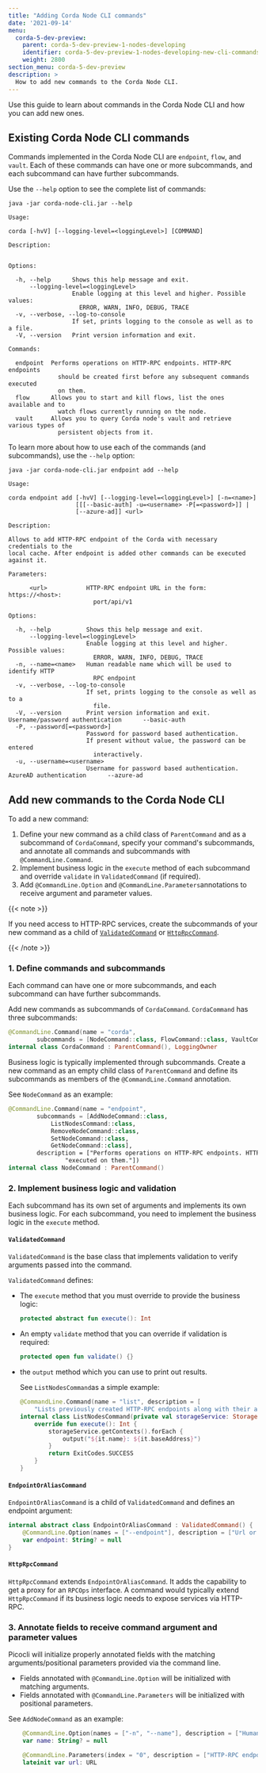 ```yaml
---
title: "Adding Corda Node CLI commands"
date: '2021-09-14'
menu:
  corda-5-dev-preview:
    parent: corda-5-dev-preview-1-nodes-developing
    identifier: corda-5-dev-preview-1-nodes-developing-new-cli-commands
    weight: 2800
section_menu: corda-5-dev-preview
description: >
  How to add new commands to the Corda Node CLI.
---
```


Use this guide to learn about commands in the Corda Node CLI and how you can add new ones.

## Existing Corda Node CLI commands

Commands implemented in the Corda Node CLI are `endpoint`, `flow`, and `vault`. Each of these commands can have
one or more subcommands, and each subcommand can have further subcommands.

Use the `--help` option to see the complete list of commands:

```shell
java -jar corda-node-cli.jar --help

Usage:

corda [-hvV] [--logging-level=<loggingLevel>] [COMMAND]

Description:


Options:

  -h, --help      Shows this help message and exit.
      --logging-level=<loggingLevel>
                  Enable logging at this level and higher. Possible values:
                    ERROR, WARN, INFO, DEBUG, TRACE
  -v, --verbose, --log-to-console
                  If set, prints logging to the console as well as to a file.
  -V, --version   Print version information and exit.

Commands:

  endpoint  Performs operations on HTTP-RPC endpoints. HTTP-RPC endpoints
              should be created first before any subsequent commands executed
              on them.
  flow      Allows you to start and kill flows, list the ones available and to
              watch flows currently running on the node.
  vault     Allows you to query Corda node's vault and retrieve various types of
              persistent objects from it.
```

To learn more about how to use each of the commands (and subcommands), use the `--help` option:

```shell
java -jar corda-node-cli.jar endpoint add --help

Usage:

corda endpoint add [-hvV] [--logging-level=<loggingLevel>] [-n=<name>]
                   [[[--basic-auth] -u=<username> -P[=<password>]] |
                   [--azure-ad]] <url>

Description:

Allows to add HTTP-RPC endpoint of the Corda with necessary credentials to the
local cache. After endpoint is added other commands can be executed against it.

Parameters:

      <url>           HTTP-RPC endpoint URL in the form: https://<host>:
                        port/api/v1

Options:

  -h, --help          Shows this help message and exit.
      --logging-level=<loggingLevel>
                      Enable logging at this level and higher. Possible values:
                        ERROR, WARN, INFO, DEBUG, TRACE
  -n, --name=<name>   Human readable name which will be used to identify HTTP
                        RPC endpoint
  -v, --verbose, --log-to-console
                      If set, prints logging to the console as well as to a
                        file.
  -V, --version       Print version information and exit.
Username/password authentication      --basic-auth
  -P, --password[=<password>]
                      Password for password based authentication.
                      If present without value, the password can be entered
                        interactively.
  -u, --username=<username>
                      Username for password based authentication.
AzureAD authentication      --azure-ad
```

## Add new commands to the Corda Node CLI

To add a new command:
1. Define your new command as a child class of `ParentCommand` and as a subcommand of `CordaCommand`, specify your command's subcommands, and annotate all commands and subcommands with `@CommandLine.Command`.
2. Implement business logic in the `execute` method of each subcommand and override `validate` in `ValidatedCommand` (if required).
3. Add `@CommandLine.Option` and `@CommandLine.Parameters`annotations to receive argument and parameter values.

{{< note >}}

If you need access to HTTP-RPC services, create the subcommands of your new command as a child
of <a href="#2-implement-business-logic-and-validation">`ValidatedCommand`</a>
or <a href="#httprpccommand">`HttpRpcCommand`</a>.

{{< /note >}}

### 1. Define commands and subcommands

Each command can have one or more subcommands, and each subcommand can have further subcommands.

Add new commands as subcommands of `CordaCommand`. `CordaCommand` has three
subcommands:

```kotlin
@CommandLine.Command(name = "corda",
        subcommands = [NodeCommand::class, FlowCommand::class, VaultCommand::class])
internal class CordaCommand : ParentCommand(), LoggingOwner
```

Business logic is typically implemented through subcommands. Create a new command as an empty
child class of `ParentCommand` and define its subcommands as members of the `@CommandLine.Command` annotation.

See `NodeCommand` as an example:

```kotlin
@CommandLine.Command(name = "endpoint",
        subcommands = [AddNodeCommand::class,
            ListNodesCommand::class,
            RemoveNodeCommand::class,
            SetNodeCommand::class,
            GetNodeCommand::class],
        description = ["Performs operations on HTTP-RPC endpoints. HTTP-RPC endpoints should be created first before any subsequent commands " +
                "executed on them."])
internal class NodeCommand : ParentCommand()
```

### 2. Implement business logic and validation

Each subcommand has its own set of arguments and implements its own business logic. For each subcommand, you need to
implement the business logic in the `execute` method.

#### `ValidatedCommand`

`ValidatedCommand` is the base class that implements validation to verify arguments passed into the command.

`ValidatedCommand` defines:
* The `execute` method that you must override to provide the business logic:

   ```kotlin
   protected abstract fun execute(): Int
   ```

* An empty `validate` method that you can override if validation is required:

   ```kotlin
   protected open fun validate() {}
   ```
* the `output` method which you can use to print out results.

  See `ListNodesCommand`as a simple example:

  ```kotlin
  @CommandLine.Command(name = "list", description = [
      "Lists previously created HTTP-RPC endpoints along with their aliases."])
  internal class ListNodesCommand(private val storageService: StorageService) : ValidatedCommand() {
      override fun execute(): Int {
          storageService.getContexts().forEach {
              output("${it.name}: ${it.baseAddress}")
          }
          return ExitCodes.SUCCESS
      }
  }
  ```

#### `EndpointOrAliasCommand`

`EndpointOrAliasCommand` is a child of `ValidatedCommand` and defines an endpoint argument:

```kotlin
internal abstract class EndpointOrAliasCommand : ValidatedCommand() {
    @CommandLine.Option(names = ["--endpoint"], description = ["Url or alias for an existing endpoint."], required = false)
    var endpoint: String? = null
}
```

#### `HttpRpcCommand`

`HttpRpcCommand` extends `EndpointOrAliasCommand`.
It adds the capability to get a proxy for an `RPCOps` interface.
A command would typically extend `HttpRpcCommand` if its business logic needs to expose services via HTTP-RPC.

### 3. Annotate fields to receive command argument and parameter values

Picocli will initialize properly annotated fields with the matching arguments/positional parameters provided via the command line.
* Fields annotated with `@CommandLine.Option` will be initialized with matching arguments.
* Fields annotated with `@CommandLine.Parameters` will be initialized with positional parameters.

See `AddNodeCommand` as an example:

```kotlin
    @CommandLine.Option(names = ["-n", "--name"], description = ["Human readable name which will be used to identify HTTP-RPC endpoint"])
    var name: String? = null

    @CommandLine.Parameters(index = "0", description = ["HTTP-RPC endpoint URL in the form: https://<host>:port/api/v1"])
    lateinit var url: URL
```

